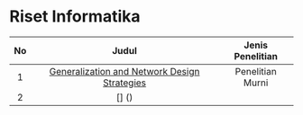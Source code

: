 # Riset Informatika

|No   |Judul   |Jenis Penelitian   |
|:-:|:-:|:-:|
|1   |[Generalization and Network Design Strategies](https://yann.lecun.com/exdb/publis/pdf/lecun-89.pdf)  |Penelitian Murni   |
|2   |[] ()  |   |


